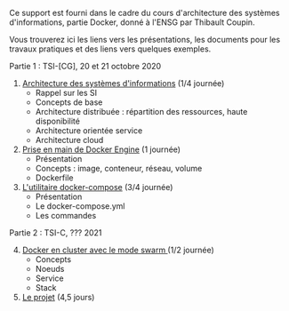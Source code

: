 Ce support est fourni dans le cadre du cours d'architecture des systèmes d'informations, partie Docker, donné à l'ENSG par Thibault Coupin.

Vous trouverez ici les liens vers les présentations, les documents pour les travaux pratiques et des liens vers quelques exemples.

Partie 1 : TSI-[CG],  20 et 21 octobre 2020

1. [Architecture des systèmes d'informations](asi) (1/4 journée)
    - Rappel sur les SI
    - Concepts de base
    - Architecture distribuée : répartition des ressources, haute disponibilité
    - Architecture orientée service
    - Architecture cloud
2. [Prise en main de Docker Engine](docker-engine) (1 journée)
    - Présentation
    - Concepts : image, conteneur, réseau, volume
    - Dockerfile
3. [L'utilitaire docker-compose](docker-compose) (3/4 journée)
    - Présentation
    - Le docker-compose.yml
    - Les commandes

Partie 2 : TSI-C, ??? 2021

4. [Docker en cluster avec le mode swarm ](docker-swarm) (1/2 journée)
    - Concepts
    - Noeuds
    - Service
    - Stack
5. [Le projet](projet-swarm) (4,5 jours)
